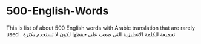 # 500-English-Words
This is list of about 500 English words with Arabic translation that are rarely used .  تجميعة للكلمة الانجليزية التي صعب علي حفظها لكون لا تستخدم بكثرة 
